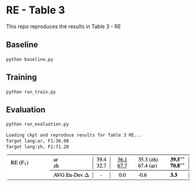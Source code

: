 # RE - Table 3

This repo reproduces the results in Table 3 - RE

## Baseline
``
python baseline.py
``

## Training
``
python run_train.py
``

## Evaluation
``
python run_evaluation.py
``

```
Loading ckpt and reproduce results for Table 3 RE...
Target lang:ar, F1:36.90
Target lang:zh, F1:71.20
```
![ScreenShot](table3-re.png)